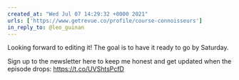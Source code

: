 ```yaml
---
created_at: "Wed Jul 07 14:29:32 +0000 2021"
urls: ['https://www.getrevue.co/profile/course-connoisseurs']
in_reply_to: @leo_guinan
---
```


Looking forward to editing it! The goal is to have it ready to go by Saturday. 

Sign up to the newsletter here to keep me honest and get updated when the episode drops: https://t.co/UVShtsPcfD